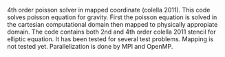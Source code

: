 4th order poisson solver in mapped coordinate (colella 2011). This code solves poisson equation for gravity. 
First the poisson equation is solved in the cartesian computational domain then mapped to physically appropiate domain. 
The code contains both 2nd and 4th order colella 2011 stencil for elliptic equation. It has been tested for several test problems. 
Mapping is not tested yet. Parallelization is done by MPI and OpenMP. 
